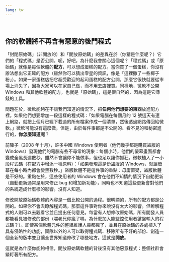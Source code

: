 ```yaml
---
lang: tw
---
```

﻿



<h2>你的軟體將不再含有惡意的後門程式</h2>

「封閉原始碼」（非開放的）和「開放原始碼」的差異在於（你猜是什麼呢？）它們的「程式碼」是否公開。呃，好吧，為什麼我會關心這個呢？「程式碼」或「原始碼」就像是每個軟體的<b>配方</b>，可以想成蛋糕的配方。當你買了一個蛋糕，你沒有辦法想出它正確的配方（雖然你可以猜出零星的資訊，像是「這裡撒了一些椰子粉」）。如果一家蛋糕店把它超受歡迎的起司蛋糕的配方公開，那麼它很快就要從市場上消失了，因為大家可以在家自己做，而不用去店裡買。同樣地，微軟不公開 Windows 和其他軟體的配方，也就是「原始碼」，這是很自然的，因為這是它賺錢的工具。

問題在於，微軟能夠在不讓我們知道的情況下，把<b>任何他們想要的東西</b>放進配方裡。如果他們想要增加一段這樣的程式碼：「如果電腦在每個月的 12 號這天有連上網路，就把上個月已經下載過的所有檔案作成一個清單，然後透過網路傳回給微軟。」微軟可能沒有這麼做，但是，由於每件事都是不公開的、看不見的和秘密進行的，<b>你怎麼知道呢</b>？

前陣子（2008 年十月），許多中國 Windows 使用者（他們幾乎都是購買盜版的 Windows）發現他們的電腦有些不尋常的現象：每個小時，他們的螢幕畫面都會變成全黑長達數秒。雖然不會讓你不能做事，但也足以讓你抓狂。微軟植入了一小段程式碼（在配方中增添一種原料）：「如果發現這是份盜版的 Windows，就讓螢幕在每小時內都會變黑數秒。」盜版軟體不是這件事的重點：毋庸置疑，盜版軟體是不好的。重點在於，這些使用者的 Windows 會在他們不知情的情況下自動更新（自動更新通常是用來修正 bug 和增加新功能），同時也不知道這些更新會對他們的系統造成什麼樣的影響。沒有人知道。

修改開放原始碼軟體的內容是一個比較公開的過程。很明顯的，所有的配方都是公開的。如果你不會去瞭解程式碼，那麼這件事對你來說沒有太大的影響。但瞭解程式的人則可以去觀看它並且提出任何意見。每當有人想修改原始碼，所有開發人員都能看見被修改的部份（喂老兄你瘋了嗎，為什麼加入能監控使用者鍵盤輸入的程式碼？）。即使某個軟體元件的整組維護人員都瘋了，並且在原始碼的各處植入了具有侵略性的功能，團隊以外的人可以取得程式碼、移除所有不好的部份、創造一個全新的版本並且讓全世界知道修改了哪些地方。這就是<b>開放</b>。

這就是為什麼你能夠相信，開放原始碼軟體的背後沒有其他惡意程式：整個社群會緊盯著所有配方。




 